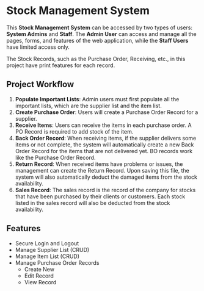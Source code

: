 # Stock Management System

This **Stock Management System** can be accessed by two types of users: **System Admins** and **Staff**. The **Admin User** can access and manage all the pages, forms, and features of the web application, while the **Staff Users** have limited access only.

The Stock Records, such as the Purchase Order, Receiving, etc., in this project have print features for each record. 

## Project Workflow

1. **Populate Important Lists**: Admin users must first populate all the important lists, which are the supplier list and the item list.
2. **Create Purchase Order**: Users will create a Purchase Order Record for a supplier.
3. **Receive Items**: Users can receive the items in each purchase order. A PO Record is required to add stock of the item.
4. **Back Order Record**: When receiving items, if the supplier delivers some items or not complete, the system will automatically create a new Back Order Record for the items that are not delivered yet. BO records work like the Purchase Order Record.
5. **Return Record**: When received items have problems or issues, the management can create the Return Record. Upon saving this file, the system will also automatically deduct the damaged items from the stock availability.
6. **Sales Record**: The sales record is the record of the company for stocks that have been purchased by their clients or customers. Each stock listed in the sales record will also be deducted from the stock availability.

## Features

- Secure Login and Logout
- Manage Supplier List (CRUD)
- Manage Item List (CRUD)
- Manage Purchase Order Records
  - Create New
  - Edit Record
  - View Record
